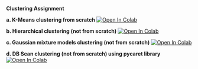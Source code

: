 **Clustering Assignment**

**a. K-Means clustering from scratch**
<a target="_blank" href="https://colab.research.google.com/github/neeharikasinghsjsu/cmpe255assignments/blob/main/Clustering/a_Kmeans_clustering_from_scratch.ipynb">
<img src="https://colab.research.google.com/assets/colab-badge.svg" alt="Open In Colab"/>
</a>

**b. Hierarchical clustering (not from scratch)**
<a target="_blank" href="https://colab.research.google.com/github/neeharikasinghsjsu/cmpe255assignments/blob/main/Clustering/b_hierarchical_clustering.ipynb">
<img src="https://colab.research.google.com/assets/colab-badge.svg" alt="Open In Colab"/>
</a>

**c. Gaussian mixture models clustering (not from scratch)**
<a target="_blank" href="https://colab.research.google.com/github/neeharikasinghsjsu/cmpe255assignments/blob/main/Clustering/c_gaussian_mixture_models_clustering.ipynb">
<img src="https://colab.research.google.com/assets/colab-badge.svg" alt="Open In Colab"/>
</a>

**d. DB Scan clustering (not from scratch) using pycaret library**
<a target="_blank" href="https://colab.research.google.com/github/neeharikasinghsjsu/cmpe255assignments/blob/main/Clustering/d_DBScan_clustering.ipynb">
<img src="https://colab.research.google.com/assets/colab-badge.svg" alt="Open In Colab"/>
</a>


